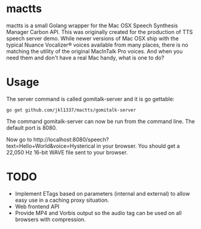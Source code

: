mactts
======

mactts is a small Golang wrapper for the Mac OSX Speech Synthesis Manager Carbon API.
This was originally created for the production of TTS speech server demo. While newer versions of Mac OSX ship with the typical Nuance Vocalizer® voices available from many places, there is no matching the utility of the original MacInTalk Pro voices. And when you need them and don't have a real Mac handy, what is one to do?

Usage
=====

The server command is called gomitalk-server and it is go gettable:
```
go get github.com/jkl1337/mactts/gomitalk-server
```

The command gomitalk-server can now be run from the command line. The default port is 8080.

Now go to http://localhost:8080/speech?text=Hello+World&voice=Hysterical in your browser. You should get a 22,050 Hz 16-bit WAVE file sent to your browser.

TODO
====
- Implement ETags based on parameters (internal and external) to allow easy use in a caching proxy situation.
- Web frontend API
- Provide MP4 and Vorbis output so the audio tag can be used on all browsers with compression.

